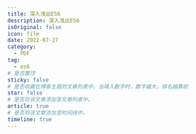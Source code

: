 ```yaml
---
title: 深入浅出ES6
description: 深入浅出ES6
isOriginal: false
icon: file
date: 2022-07-27
category:
  - PDF
tag:
  - es6
# 是否置顶
sticky: false
# 是否收藏在博客主题的文章列表中。当填入数字时，数字越大，排名越靠前
star: false
# 是否将该文章添加至文章列表中。
article: true
# 是否将该文章添加至时间线中。
timeline: true
---
```

<CountView></CountView>
<!-- more -->


<!-- <PDF url="https://vuepress-theme-hope.github.io/v2/components/sample.pdf#page=1&toolbar=1&zoom=100" /> -->
<PDF url="https://public-1310720021.cos.ap-shanghai.myqcloud.com/blog-file/ES6-in-depth.pdf"   />